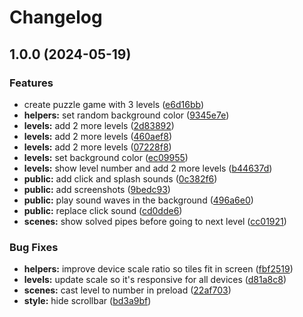 # Changelog

## 1.0.0 (2024-05-19)


### Features

* create puzzle game with 3 levels ([e6d16bb](https://github.com/remarkablegames/water-pipe/commit/e6d16bbc501bd062bff145488358fc1cbd24f685))
* **helpers:** set random background color ([9345e7e](https://github.com/remarkablegames/water-pipe/commit/9345e7e653d5e937e6c77a7e4287e471ecb7aab9))
* **levels:** add 2 more levels ([2d83892](https://github.com/remarkablegames/water-pipe/commit/2d83892bd9dc75d541fbddf0afac4424e9b5b3c5))
* **levels:** add 2 more levels ([460aef8](https://github.com/remarkablegames/water-pipe/commit/460aef8bd70335bc37695a7e377934bcc6f68e24))
* **levels:** add 2 more levels ([07228f8](https://github.com/remarkablegames/water-pipe/commit/07228f8eda2046bc7a0f5ee6d11bec36e57ea1b7))
* **levels:** set background color ([ec09955](https://github.com/remarkablegames/water-pipe/commit/ec099556b9219571c8ab1e283ad232acc2850547))
* **levels:** show level number and add 2 more levels ([b44637d](https://github.com/remarkablegames/water-pipe/commit/b44637d0128e87f8cc03229eee4e20195b4b436d))
* **public:** add click and splash sounds ([0c382f6](https://github.com/remarkablegames/water-pipe/commit/0c382f61a9e85341efebb7bdf8546babfc28a6d4))
* **public:** add screenshots ([9bedc93](https://github.com/remarkablegames/water-pipe/commit/9bedc93c60c29c328f95d7ece0a81c78a2040c64))
* **public:** play sound waves in the background ([496a6e0](https://github.com/remarkablegames/water-pipe/commit/496a6e0fbb10a164e5dc3bc98f4a6162d60c39f4))
* **public:** replace click sound ([cd0dde6](https://github.com/remarkablegames/water-pipe/commit/cd0dde60f6b28eb5d05eb8188361af88ce0b2c19))
* **scenes:** show solved pipes before going to next level ([cc01921](https://github.com/remarkablegames/water-pipe/commit/cc019216313a8a5c0c9c72658be2e439a35ea5aa))


### Bug Fixes

* **helpers:** improve device scale ratio so tiles fit in screen ([fbf2519](https://github.com/remarkablegames/water-pipe/commit/fbf2519a5052d76d493b1cc8e7837513aae6ca9f))
* **levels:** update scale so it's responsive for all devices ([d81a8c8](https://github.com/remarkablegames/water-pipe/commit/d81a8c8a961daf2a6c38a579cf26159e7810fd58))
* **scenes:** cast level to number in preload ([22af703](https://github.com/remarkablegames/water-pipe/commit/22af7031321930e6934335c6be6157db40ffc092))
* **style:** hide scrollbar ([bd3a9bf](https://github.com/remarkablegames/water-pipe/commit/bd3a9bf19a1ee98e3f1afb2f8434a9df63e2580a))
